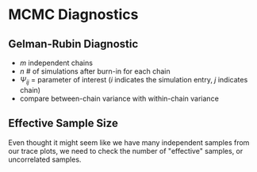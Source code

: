# MCMC Diagnostics

## Gelman-Rubin Diagnostic

* $m$ independent chains
* $n$ # of simulations after burn-in for each chain
* $\Psi_{ij}$ = parameter of interest ($i$ indicates the simulation entry, $j$
  indicates chain)
* compare between-chain variance with within-chain variance


## Effective Sample Size

Even thought it might seem like we have many independent samples from our trace
plots, we need to check the number of "effective" samples, or uncorrelated
samples.
